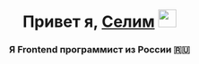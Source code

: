 <h1 align="center">Привет я, <a href="https://daniilshat.ru/" target="_blank">Селим</a> 
<img src="https://github.com/SelimonCaiser/Portfolioo" height="32"/></h1>
<h3 align="center">Я Frontend программист из России 🇷🇺</h3>
